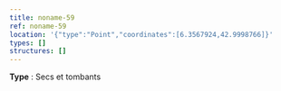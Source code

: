```yaml
---
title: noname-59
ref: noname-59
location: '{"type":"Point","coordinates":[6.3567924,42.9998766]}'
types: []
structures: []
---
```


**Type** : Secs et tombants  

